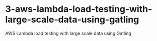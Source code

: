 # 3-aws-lambda-load-testing-with-large-scale-data-using-gatling
AWS Lambda load testing with large scale data using Gatling
